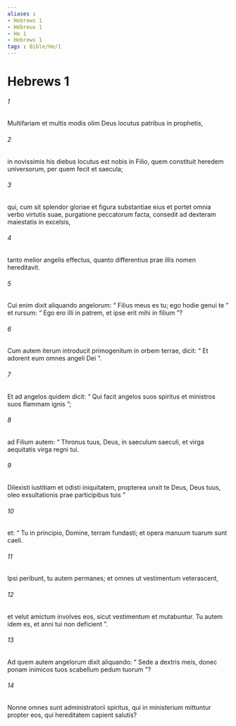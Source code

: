 ```yaml
---
aliases : 
- Hebrews 1
- Hébreux 1
- He 1
- Hebrews 1
tags : Bible/He/1
---
```


# Hebrews 1

###### 1
Multifariam et multis modis olim Deus locutus patribus in prophetis, 
###### 2
in novissimis his diebus locutus est nobis in Filio, quem constituit heredem universorum, per quem fecit et saecula; 
###### 3
qui, cum sit splendor gloriae et figura substantiae eius et portet omnia verbo virtutis suae, purgatione peccatorum facta, consedit ad dexteram maiestatis in excelsis, 
###### 4
tanto melior angelis effectus, quanto differentius prae illis nomen hereditavit.
###### 5
Cui enim dixit aliquando angelorum: “ Filius meus es tu; ego hodie genui te ” et rursum: “ Ego ero illi in patrem, et ipse erit mihi in filium ”?
###### 6
Cum autem iterum introducit primogenitum in orbem terrae, dicit: “ Et adorent eum omnes angeli Dei ”.
###### 7
Et ad angelos quidem dicit: “ Qui facit angelos suos spiritus et ministros suos flammam ignis ”;
###### 8
ad Filium autem: “ Thronus tuus, Deus, in saeculum saeculi, et virga aequitatis virga regni tui.
###### 9
Dilexisti iustitiam et odisti iniquitatem, propterea unxit te Deus, Deus tuus, oleo exsultationis prae participibus tuis ” 
###### 10
et: “ Tu in principio, Domine, terram fundasti; et opera manuum tuarum sunt caeli.
###### 11
Ipsi peribunt, tu autem permanes; et omnes ut vestimentum veterascent,
###### 12
et velut amictum involves eos, sicut vestimentum et mutabuntur. Tu autem idem es, et anni tui non deficient ”.
###### 13
Ad quem autem angelorum dixit aliquando: “ Sede a dextris meis, donec ponam inimicos tuos scabellum pedum tuorum ”?
###### 14
Nonne omnes sunt administratorii spiritus, qui in ministerium mittuntur propter eos, qui hereditatem capient salutis?
